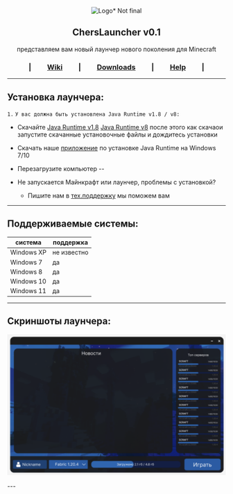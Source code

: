 
<p align="center">
 <img src="./logo.png" width="512px" title="Logo* Not final">
</p>
<h2 align="center">
 ChersLauncher v0.1
</h2>

<div align="center">
 <p>
  представляем вам новый лаунчер нового поколения для Minecraft
 </p>
</div>

<div align="center">
<h3>

|&emsp;&emsp;
[Wiki](https://github.com/zexfolloff/ChersLauncher/wiki)
&emsp;&emsp;|&emsp;&emsp;
[Downloads](https://github.com/zexfolloff/ChersLauncher/releases)
&emsp;&emsp;|&emsp;&emsp;
[Help](https://discord.com/invite/wUsBj3xBZh)
&emsp;&emsp;|

</h3>
</div>

---
## Установка лаунчера:
` 1. ` ` У вас должна быть установлена Java Runtime v1.8 / v8: `
* Скачайте [Java Runtime v1.8](https://java.com) [Java Runtime v8](https://java.com) после этого как скачаои запустите скачанные установочные файлы и дождитесь установки
* Скачать наше [приложение](https://disk.yandex/) по установке Java Runtime на Windows 7/10
* Перезагрузите компьютер
--

* Не запускается Майнкрафт или лаунчер, проблемы с установкой?
  * Пишите нам в [тех.поддержку](https://discord.com/invite/wUsBj3xBZh) мы поможем вам
---

## Поддерживаемые системы:
|    система     |   поддержка   | 
| -------------- | ------------- | 
|   Windows XP   |  не известно  |
|   Windows 7    |       да      | 
|   Windows 8    |       да      |
|   Windows 10   |       да      |
|   Windows 11   |       да      |

---
## Скриншоты лаунчера:
<p align="center">
 <img src="./screenshots/mainForm.png" width="512px" title="Logo* Not final">
</p>
---
